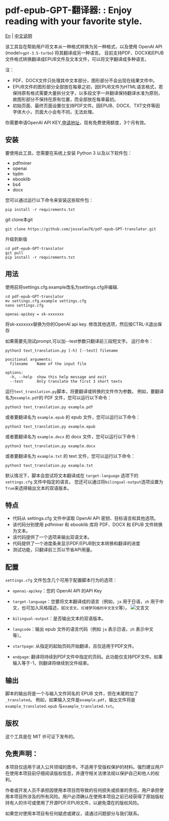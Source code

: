 # pdf-epub-GPT-翻译器: : Enjoy reading with your favorite style.

[En](https://github.com/jesselau76/pdf-epub-GPT-translator/blob/main/README.md) | [中文说明](https://github.com/jesselau76/pdf-epub-GPT-translator/blob/main/README-zh.md)

该工具旨在帮助用户将文本从一种格式转换为另一种格式，以及使用 OpenAI API (model=`gpt-3.5-turbo`) 将其翻译成另一种语言。 目前支持PDF、DOCX和EPUB文件格式转换翻译成EPUB文件及文本文件，可以将文字翻译成多种语言。

注：
- PDF、DOCX文件只处理其中文本部分，图形部分不会出现在结果文件中。
- EPUB文件的图形部分全部放在每章之初，因EPUB文件为HTML语言格式，若保持原有格式需要大量拆分文字，以多段文字一并翻译保持翻译水准为原则，故图形部分不保持在原有位置，而全部放在每章最初。
- 初始页面、最终页面设置仅支持PDF文件。因EPUB、DOCX、TXT文件等因字体大小，页面大小会有不同，无法处理。


你需要申请OpenAI API KEY,[申请地址](https://platform.openai.com/)，现有免费使用额度，3个月有效。

## 安装

要使用此工具，您需要在系统上安装 Python 3 以及以下软件包：

- pdfminer
- openai
- tqdm
- ebooklib
- bs4
- docx

您可以通过运行以下命令来安装这些软件包：
```
pip install -r requirements.txt
```

git clone本git

```
git clone https://github.com/jesselau76/pdf-epub-GPT-translator.git
```
升级到新版
```
cd pdf-epub-GPT-translator
git pull
pip install -r requirements.txt
```
## 用法

使用前将settings.cfg.example改名为settings.cfg并编辑.
```
cd pdf-epub-GPT-translator
mv settings.cfg.example settings.cfg
nano settings.cfg
```

```
openai-apikey = sk-xxxxxxx
```

将sk-xxxxxxx替换为你的OpenAI api key.
修改其他选项，然后按CTRL-X退出保存

如果需要先测试prompt,可以加--test参数只翻译前三段短文字。
运行命令：

```
python3 text_translation.py [-h] [--test] filename

positional arguments:
  filename    Name of the input file

options:
  -h, --help  show this help message and exit
  --test      Only translate the first 3 short texts
```

运行`text_translation.py`脚本，将要翻译或转换的文件作为参数。 例如，要翻译名为`example.pdf`的 PDF 文件，您可以运行以下命令：

```
python3 text_translation.py example.pdf
```
或者要翻译名为 `example.epub` 的 epub 文件，您可以运行以下命令：
```
python3 text_translation.py example.epub
```

或者要翻译名为 `example.docx` 的 docx 文件，您可以运行以下命令：
```
python3 text_translation.py example.docx
```

或者要翻译名为 `example.txt` 的 text 文件，您可以运行以下命令：
```
python3 text_translation.py example.txt
```
默认情况下，脚本会尝试将文本翻译成在 `target-language` 选项下的 `settings.cfg` 文件中指定的语言。 您还可以通过将`bilingual-output`选项设置为`True`来选择输出文本的双语版本。

## 特点
- 代码从 settings.cfg 文件中读取 OpenAI API 密钥、目标语言和其他选项。
- 该代码分别使用 pdfminer 和 ebooklib 库将 PDF、DOCX 和 EPUB 文件转换为文本。
- 该代码提供了一个选项来输出双语文本。
- 代码提供了一个进度条来显示PDF/EPUB到文本转换和翻译的进度
- 测试功能，只翻译前三页以节省API用量。
## 配置

`settings.cfg` 文件包含几个可用于配置脚本行为的选项：

- `openai-apikey`：您的 OpenAI API 的API Key
- `target-language`：您要将文本翻译成的语言（例如，`ja` 用于日语，`zh` 用于中文，也可加入风格描述，如`文言文`、`红楼梦风格的半文言文`等）。
![文言文](https://user-images.githubusercontent.com/40444824/223943798-4faf91a0-05ec-4a4e-9731-ba80bc9845c2.png)

- `bilingual-output`：是否输出文本的双语版本。
- `langcode`：输出 epub 文件的语言代码（例如 `ja` 表示日语，`zh` 表示中文等）。
- `startpage`: 从指定的起始页码开始翻译，且仅适用于PDF文件。
- `endpage`: 翻译将持续到PDF文件中指定的页码。此功能仅支持PDF文件。如果输入等于-1，则翻译将继续到文件结束。

## 输出


脚本的输出将是一个与输入文件同名的 EPUB 文件，但在末尾附加了`_translated`。 例如，如果输入文件是`example.pdf`，输出文件将是`example_translated.epub` 与`example_translated.txt`。

## 版权

这个工具是在 MIT 许可证下发布的。

## 免责声明：

本项目仅适用于进入公共领域的图书，不适用于受版权保护的材料。强烈建议用户在使用本项目前仔细阅读版权信息，并遵守相关法律法规以保护自己和他人的权利。

作者或开发人员不承担因使用本项目而导致的任何损失或损害的责任。用户承担使用本项目所涉及的所有风险。用户必须确认在使用本项目之前已经获得了原始版权持有人的许可或使用了开源PDF/EPUB文件，以避免潜在的版权风险。

如果您对使用本项目有任何疑虑或建议，请通过问题部分与我们联系。
